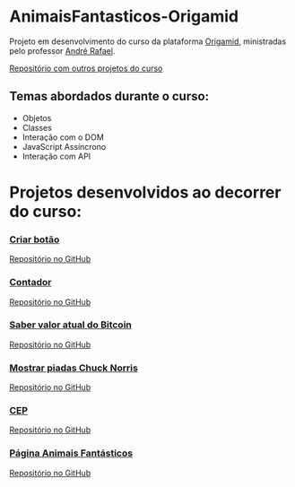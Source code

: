 # AnimaisFantasticos-Origamid
Projeto em desenvolvimento do curso da plataforma [Origamid](https://www.origamid.com/), ministradas pelo professor [André Rafael](https://github.com/origamid).

[Repositório com outros projetos do curso](https://github.com/rafaellaevboff/JS-Origamid)
## Temas abordados durante o curso:
- Objetos
- Classes
- Interação com o DOM
- JavaScript Assíncrono
- Interação com API

# Projetos desenvolvidos ao decorrer do curso:
### [Criar botão](https://rafaellaevboff.github.io/JS-Origamid/button-creator/)
[Repositório no GitHub](https://github.com/rafaellaevboff/JS-Origamid/tree/main/button-creator) 

### [Contador](https://rafaellaevboff.github.io/JS-Origamid/contadorJS/)
[Repositório no GitHub](https://github.com/rafaellaevboff/JS-Origamid/tree/main/contadorJS)

### [Saber valor atual do Bitcoin](https://rafaellaevboff.github.io/JS-Origamid/InteragindoComAPIs/bitcoinAPI/)
[Repositório no GitHub](https://github.com/rafaellaevboff/JS-Origamid/tree/main/InteragindoComAPIs/bitcoinAPI)

### [Mostrar piadas Chuck Norris](https://rafaellaevboff.github.io/JS-Origamid/InteragindoComAPIs/piadasAPI/)
[Repositório no GitHub](https://github.com/rafaellaevboff/JS-Origamid/tree/main/InteragindoComAPIs/piadasAPI)

### [CEP](https://rafaellaevboff.github.io/JS-Origamid/InteragindoComAPIs/cepAPI/)
[Repositório no GitHub](https://github.com/rafaellaevboff/JS-Origamid/tree/main/InteragindoComAPIs/cepAPI)

### [Página Animais Fantásticos](https://origamidanimaisfantasticos.netlify.app/)
[Repositório no GitHub](https://github.com/rafaellaevboff/AnimaisFantasticos-Origamid)
